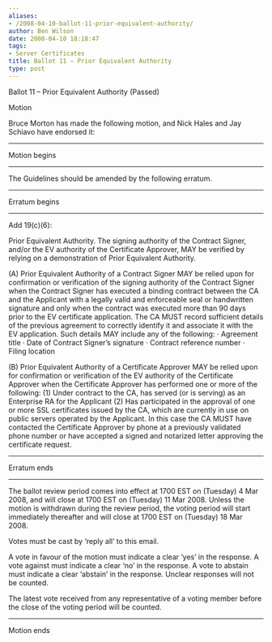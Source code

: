 ```yaml
---
aliases:
- /2008-04-10-ballot-11-prior-equivalent-authority/
author: Ben Wilson
date: 2008-04-10 18:18:47
tags:
- Server Certificates
title: Ballot 11 – Prior Equivalent Authority
type: post
---
```


Ballot 11 – Prior Equivalent Authority (Passed)

Motion

Bruce Morton has made the following motion, and Nick Hales and Jay Schiavo have endorsed it:

______________________________________________________________________

Motion begins

______________________________________________________________________

The Guidelines should be amended by the following erratum.

______________________________________________________________________

Erratum begins

______________________________________________________________________

Add 19(c)(6):

Prior Equivalent Authority. The signing authority of the Contract Signer, and/or the EV authority of the Certificate Approver, MAY be verified by relying on a demonstration of Prior Equivalent Authority.

(A) Prior Equivalent Authority of a Contract Signer MAY be relied upon for confirmation or verification of the signing authority of the Contract Signer when the Contract Signer has executed a binding contract between the CA and the Applicant with a legally valid and enforceable seal or handwritten signature and only when the contract was executed more than 90 days prior to the EV certificate application. The CA MUST record sufficient details of the previous agreement to correctly identify it and associate it with the EV application. Such details MAY include any of the following: · Agreement title · Date of Contract Signer’s signature · Contract reference number · Filing location

(B) Prior Equivalent Authority of a Certificate Approver MAY be relied upon for confirmation or verification of the EV authority of the Certificate Approver when the Certificate Approver has performed one or more of the following: (1) Under contract to the CA, has served (or is serving) as an Enterprise RA for the Applicant (2) Has participated in the approval of one or more SSL certificates issued by the CA, which are currently in use on public servers operated by the Applicant. In this case the CA MUST have contacted the Certificate Approver by phone at a previously validated phone number or have accepted a signed and notarized letter approving the certificate request.

______________________________________________________________________

Erratum ends

______________________________________________________________________

The ballot review period comes into effect at 1700 EST on (Tuesday) 4 Mar 2008, and will close at 1700 EST on (Tuesday) 11 Mar 2008. Unless the motion is withdrawn during the review period, the voting period will start immediately thereafter and will close at 1700 EST on (Tuesday) 18 Mar 2008.

Votes must be cast by ‘reply all’ to this email.

A vote in favour of the motion must indicate a clear ‘yes’ in the response. A vote against must indicate a clear ‘no’ in the response. A vote to abstain must indicate a clear ‘abstain’ in the response. Unclear responses will not be counted.

The latest vote received from any representative of a voting member before the close of the voting period will be counted.

______________________________________________________________________

Motion ends